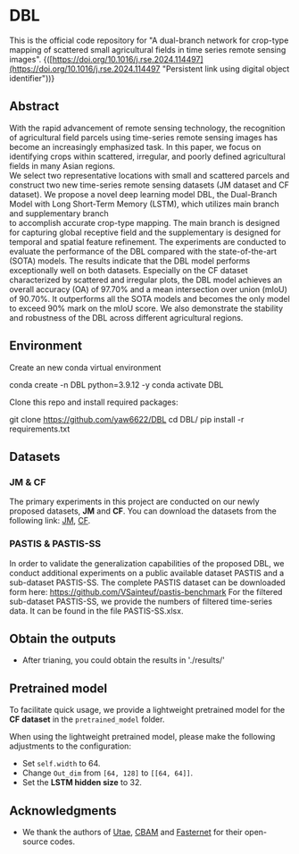 # DBL  
This is the official code repository for "A dual-branch network for crop-type mapping of scattered small agricultural fields in time series remote sensing images". {([https://doi.org/10.1016/j.rse.2024.114497](https://doi.org/10.1016/j.rse.2024.114497 "Persistent link using digital object identifier"))}  
  
## Abstract  
With the rapid advancement of remote sensing technology, the recognition of agricultural field parcels using  time-series remote sensing images has become an increasingly emphasized task. In this paper, we focus on  identifying crops within scattered, irregular, and poorly defined agricultural fields in many Asian regions.  
We select two representative locations with small and scattered parcels and construct two new time-series remote sensing datasets (JM dataset and CF dataset). We propose a novel deep learning model DBL, the Dual-Branch Model with Long Short-Term Memory (LSTM), which utilizes main branch and supplementary branch  
to accomplish accurate crop-type mapping. The main branch is designed for capturing global receptive field and the supplementary is designed for temporal and spatial feature refinement. The experiments are conducted to evaluate the performance of the DBL compared with the state-of-the-art (SOTA) models. The results indicate that the DBL model performs exceptionally well on both datasets. Especially on the CF dataset characterized by scattered and irregular plots, the DBL model achieves an overall accuracy (OA) of 97.70% and a mean intersection over union (mIoU) of 90.70%. It outperforms all the SOTA models and becomes the only model to exceed 90% mark on the mIoU score. We also demonstrate the stability and robustness of the DBL across different agricultural regions.
## Environment
Create an new conda virtual environment

conda create -n DBL python=3.9.12 -y
conda activate DBL

Clone this repo and install required packages:

git clone https://github.com/yaw6622/DBL
cd DBL/
pip install -r requirements.txt


## Datasets
### JM & CF
The primary experiments in this project are conducted on our newly proposed datasets, **JM** and **CF**.
You can download the datasets from the following link: [JM](https://drive.google.com/file/d/1HEKonoFzjdrNUOG8AQbDiLpyTBEh1N_D/view?usp=drive_link), [CF](https://drive.google.com/file/d/1Tq6ZXakemSCTkaY0nKyRn8k9114Fpj_H/view?usp=drive_link).

### PASTIS & PASTIS-SS
In order to validate the generalization capabilities of the proposed
DBL, we conduct additional experiments on a public available dataset
PASTIS and a sub-dataset PASTIS-SS.
The complete PASTIS dataset can be downloaded form here: https://github.com/VSainteuf/pastis-benchmark
For the filtered sub-dataset PASTIS-SS, we provide the numbers of filtered time-series data. It can be found in the file PASTIS-SS.xlsx.

## Obtain the outputs  
- After trianing, you could obtain the results in './results/'

## Pretrained model
To facilitate quick usage, we provide a lightweight pretrained model for the **CF dataset** in the `pretrained_model` folder.

When using the lightweight pretrained model, please make the following adjustments to the configuration:

-   Set `self.width` to 64.
-   Change `Out_dim` from `[64, 128]` to `[[64, 64]]`.
-   Set the **LSTM hidden size** to 32.

## Acknowledgments  
  
- We thank the authors of [Utae](https://github.com/VSainteuf/utae-paps),  [CBAM](https://github.com/elbuco1/CBAM) and [Fasternet](https://github.com/JierunChen/FasterNet) for their open-source codes.
